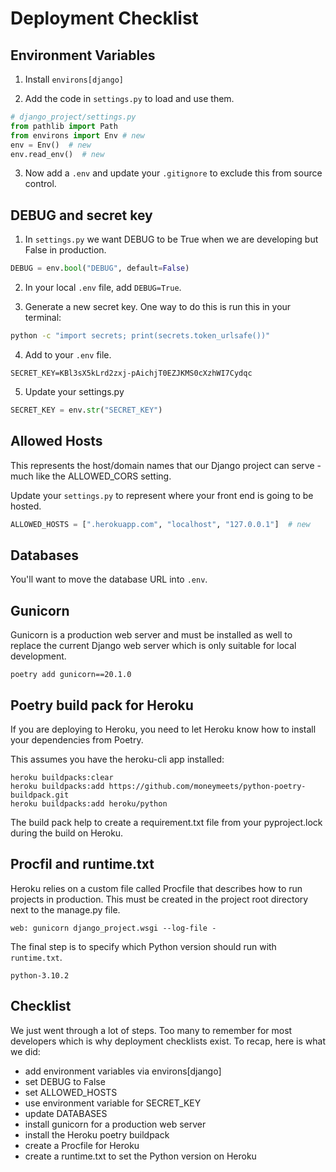 # Deployment Checklist

## Environment Variables

1. Install `environs[django]`

2. Add the code in `settings.py` to load and use them.

```python
# django_project/settings.py
from pathlib import Path
from environs import Env # new
env = Env()  # new
env.read_env()  # new
```

3. Now add a `.env` and update your `.gitignore` to exclude this from source control.

## DEBUG and secret key

1. In `settings.py` we want DEBUG to be True when we are developing but False in production.

```python
DEBUG = env.bool("DEBUG", default=False)
```

2. In your local `.env` file, add `DEBUG=True`.

3. Generate a new secret key. One way to do this is run this in your terminal:

```bash
python -c "import secrets; print(secrets.token_urlsafe())"
```

4. Add to your `.env` file.

```
SECRET_KEY=KBl3sX5kLrd2zxj-pAichjT0EZJKMS0cXzhWI7Cydqc
```

5. Update your settings.py

```python
SECRET_KEY = env.str("SECRET_KEY")
```

## Allowed Hosts

This represents the host/domain names that our Django project can serve - much like the ALLOWED_CORS setting.

Update your `settings.py` to represent where your front end is going to be hosted.

```python
ALLOWED_HOSTS = [".herokuapp.com", "localhost", "127.0.0.1"]  # new
```

## Databases

You'll want to move the database URL into `.env`.

## Gunicorn

Gunicorn is a production web server and must be installed as well to replace the current Django web server which is only suitable for local development.

```
poetry add gunicorn==20.1.0
```

## Poetry build pack for Heroku

If you are deploying to Heroku, you need to let Heroku know how to install your dependencies from Poetry.

This assumes you have the heroku-cli app installed:

```
heroku buildpacks:clear
heroku buildpacks:add https://github.com/moneymeets/python-poetry-buildpack.git
heroku buildpacks:add heroku/python
```

The build pack help to create a requirement.txt file from your pyproject.lock during the build on Heroku.

## Procfil and runtime.txt

Heroku relies on a custom file called Procfile that describes how to run projects in production. This must be created in the project root directory next to the manage.py file. 

```
web: gunicorn django_project.wsgi --log-file -
```

The final step is to specify which Python version should run with `runtime.txt`.

```
python-3.10.2
```

## Checklist

We just went through a lot of steps. Too many to remember for most developers which is why deployment checklists exist. To recap, here is what we did:

- add environment variables via environs[django]
- set DEBUG to False
- set ALLOWED_HOSTS
- use environment variable for SECRET_KEY
- update DATABASES 
- install gunicorn for a production web server
- install the Heroku poetry buildpack
- create a Procfile for Heroku
- create a runtime.txt to set the Python version on Heroku